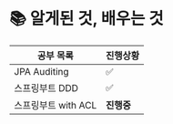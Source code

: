 # 📚 알게된 것, 배우는 것
| 공부 목록                                    | 진행상황    
| ------------------------------------------ | ----------- |
| JPA Auditing                            | ✅ |
| 스프링부트 DDD                          | ✅ |
| 스프링부트 with ACL                      | **진행중** |

<!-- ✅, **진행중**, 두개로만 진행현황 표시 -->